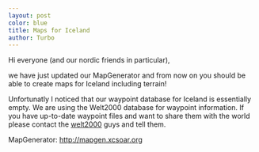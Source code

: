 ```yaml
---
layout: post
color: blue
title: Maps for Iceland
author: Turbo
---
```

Hi everyone (and our nordic friends in particular),

we have just updated our MapGenerator and from now on you should be able to
create maps for Iceland including terrain!

Unfortunatly I noticed that our waypoint database for Iceland is essentially
empty. We are using the Welt2000 database for waypoint information. If you
have up-to-date waypoint files and want to share them with the world please
contact the [welt2000](mailto:welt2000@gmx.net) guys and tell them.

MapGenerator: <http://mapgen.xcsoar.org>
